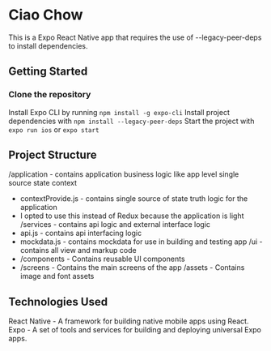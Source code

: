 # Ciao Chow
This is a Expo React Native app that requires the use of --legacy-peer-deps to install dependencies.

## Getting Started
### Clone the repository
Install Expo CLI by running `npm install -g expo-cli`
Install project dependencies with `npm install --legacy-peer-deps`
Start the project with `expo run ios` or `expo start`

## Project Structure
/application - contains application business logic like app level single source state context
  - contextProvide.js - contains single source of state truth logic for the application
  - I opted to use this instead of Redux because the application is light
/services - contains api logic and external interface logic
  - api.js - contains api interfacing logic
  - mockdata.js - contains mockdata for use in building and testing app
/ui - contains all view and markup code
  - /components - Contains reusable UI components
  - /screens - Contains the main screens of the app
/assets - Contains image and font assets

## Technologies Used
React Native - A framework for building native mobile apps using React.
Expo - A set of tools and services for building and deploying universal Expo apps.
